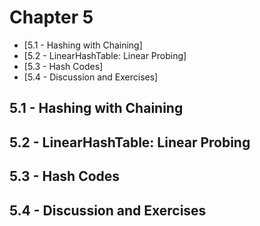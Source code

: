 # Chapter 5
  * [5.1 - Hashing with Chaining]
  * [5.2 - LinearHashTable: Linear Probing]
  * [5.3 - Hash Codes]
  * [5.4 - Discussion and Exercises]
 
 ## 5.1 - Hashing with Chaining
 ## 5.2 - LinearHashTable: Linear Probing
 ## 5.3 - Hash Codes
 ## 5.4 - Discussion and Exercises
    
